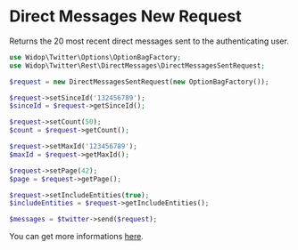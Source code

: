 # Direct Messages New Request

Returns the 20 most recent direct messages sent to the authenticating user.

``` php
use Widop\Twitter\Options\OptionBagFactory;
use Widop\Twitter\Rest\DirectMessages\DirectMessagesSentRequest;

$request = new DirectMessagesSentRequest(new OptionBagFactory());

$request->setSinceId('132456789');
$sinceId = $request->getSinceId();

$request->setCount(50);
$count = $request->getCount();

$request->setMaxId('123456789');
$maxId = $request->getMaxId();

$request->setPage(42);
$page = $request->getPage();

$request->setIncludeEntities(true);
$includeEntities = $request->getIncludeEntities();

$messages = $twitter->send($request);
```

You can get more informations [here](https://dev.twitter.com/docs/api/1.1/get/direct_messages/sent).
